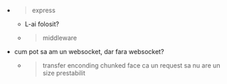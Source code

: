 * > express
    * L-ai folosit?
    * > middleware
* cum pot sa am un websocket, dar fara websocket?
    * > transfer enconding chunked face ca un request sa nu are un size prestabilit